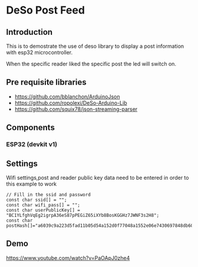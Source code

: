 # DeSo Post Feed

## Introduction
This is to demostrate the use of deso library to display a post information with esp32 microcontroller.
 
When the specific reader liked the specific post the led will switch on.
## Pre requisite libraries
- https://github.com/bblanchon/ArduinoJson
- https://github.com/ropolexi/DeSo-Arduino-Lib
- https://github.com/squix78/json-streaming-parser


## Components
### ESP32 (devkit v1)

## Settings

Wifi settings,post and reader public key data need to be entered in order to this example to work

```
// Fill in the ssid and password
const char ssid[] = "";
const char wifi_pass[] = "";
const char userPublicKey[] = "BC1YLfghVqEg2igrpA36eS87pPEGiZ65iXYb8BosKGGHz7JWNF3s2H8";
const char postHash[]="a6039c9a223d5fad11b05d54a152d0f77048a1552e06e7430697848db60abf71";
```

## Demo
https://www.youtube.com/watch?v=PaOApJ0zhe4


